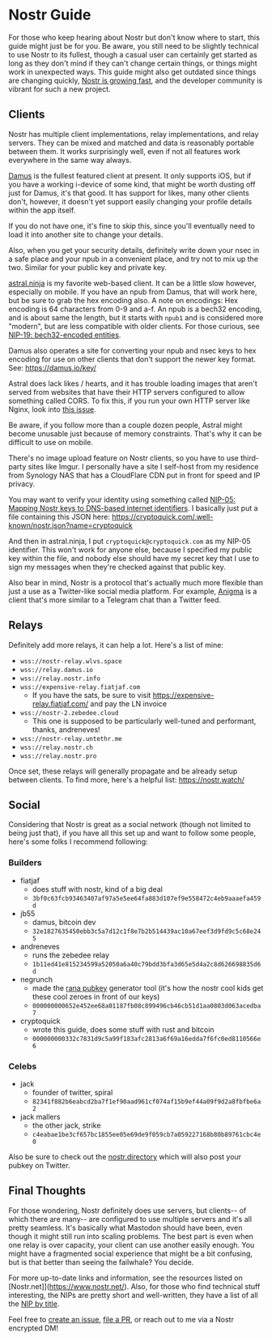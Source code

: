 # Nostr Guide

For those who keep hearing about Nostr but don't know where to start, this guide might just be for you. Be aware, you still need to be slightly technical to use Nostr to its fullest, though a casual user can certainly get started as long as they don't mind if they can't change certain things, or things might work in unexpected ways. This guide might also get outdated since things are changing quickly, [Nostr is growing fast](https://nashboard.space/), and the developer community is vibrant for such a new project.

## Clients

Nostr has multiple client implementations, relay implementations, and relay servers. They can be mixed and matched and data is reasonably portable between them. It works surprisingly well, even if not all features work everywhere in the same way always.

[Damus](https://damus.io/) is the fullest featured client at present. It only supports iOS, but if you have a working i-device of some kind, that might be worth dusting off just for Damus, it's that good. It has support for likes, many other clients don't, however, it doesn't yet support easily changing your profile details within the app itself.

If you do not have one, it's fine to skip this, since you'll eventually need to load it into another site to change your details.

Also, when you get your security details, definitely write down your nsec in a safe place and your npub in a convenient place, and try not to mix up the two. Similar for your public key and private key.

[astral.ninja](https://astral.ninja/) is my favorite web-based client. It can be a little slow however, especially on mobile. If you have an npub from Damus, that will work here, but be sure to grab the hex encoding also. A note on encodings: Hex encoding is 64 characters from 0-9 and a-f. An npub is a bech32 encoding, and is about same the length, but it starts with `npub1` and is considered more "modern", but are less compatible with older clients. For those curious, see [NIP-19: bech32-encoded entities](https://github.com/nostr-protocol/nips/blob/master/19.md).

Damus also operates a site for converting your npub and nsec keys to hex encoding for use on other clients that don't support the newer key format. See: <https://damus.io/key/>

Astral does lack likes / hearts, and it has trouble loading images that aren't served from websites that have their HTTP servers configured to allow something called CORS. To fix this, if you run your own HTTP server like Nginx, look into [this issue](https://serverfault.com/questions/162429/how-do-i-add-access-control-allow-origin-in-nginx/979627#979627).

Be aware, if you follow more than a couple dozen people, Astral might become unusable just because of memory constraints. That's why it can be difficult to use on mobile.

There's no image upload feature on Nostr clients, so you have to use third-party sites like Imgur. I personally have a site I self-host from my residence from Synology NAS that has a CloudFlare CDN put in front for speed and IP privacy.

You may want to verify your identity using something called [NIP-05: Mapping Nostr keys to DNS-based internet identifiers](https://github.com/nostr-protocol/nips/blob/master/05.md). I basically just put a file containing this JSON here:
<https://cryptoquick.com/.well-known/nostr.json?name=cryptoquick>

And then in astral.ninja, I put `cryptoquick@cryptoquick.com` as my NIP-05 identifier. This won't work for anyone else, because I specified my public key within the file, and nobody else should have my secret key that I use to sign my messages when they're checked against that public key.

Also bear in mind, Nostr is a protocol that's actually much more flexible than just a use as a Twitter-like social media platform. For example, [Anigma](https://anigma.io) is a client that's more similar to a Telegram chat than a Twitter feed.

## Relays

Definitely add more relays, it can help a lot. Here's a list of mine:

- `wss://nostr-relay.wlvs.space`
- `wss://relay.damus.io`
- `wss://relay.nostr.info`
- `wss://expensive-relay.fiatjaf.com`
	-  If you have the sats, be sure to visit <https://expensive-relay.fiatjaf.com/> and pay the LN invoice
- `wss://nostr-2.zebedee.cloud`
	- This one is supposed to be particularly well-tuned and performant, thanks, andreneves!
- `wss://nostr-relay.untethr.me`
- `wss://relay.nostr.ch`
- `wss://relay.nostr.pro`

Once set, these relays will generally propagate and be already setup between clients. To find more, here's a helpful list: <https://nostr.watch/>

## Social

Considering that Nostr is great as a social network (though not limited to being just that), if you have all this set up and want to follow some people, here's some folks I recommend following:

### Builders
- fiatjaf
	- does stuff with nostr, kind of a big deal
	- `3bf0c63fcb93463407af97a5e5ee64fa883d107ef9e558472c4eb9aaaefa459d`
- jb55
	- damus, bitcoin dev
	- `32e1827635450ebb3c5a7d12c1f8e7b2b514439ac10a67eef3d9fd9c5c68e245`
- andreneves
	- runs the zebedee relay
	- `1b11ed41e815234599a52050a6a40c79bdd3bfa3d65e5d4a2c8d626698835d6d`
- negrunch
	- made the [rana pubkey](https://github.com/grunch/rana) generator tool (it's how the nostr cool kids get these cool zeroes in front of our keys)
	- `000000000652e452ee68a01187fb08c899496cb46cb51d1aa0803d063acedba7`
- cryptoquick
	- wrote this guide, does some stuff with rust and bitcoin
	- `000000000332c7831d9c5a99f183afc2813a6f69a16edda7f6fc0ed8110566e6`

### Celebs
- jack
	- founder of twitter, spiral
	- `82341f882b6eabcd2ba7f1ef90aad961cf074af15b9ef44a09f9d2a8fbfbe6a2`
- jack mallers
	- the other jack, strike
	- `c4eabae1be3cf657bc1855ee05e69de9f059cb7a059227168b80b89761cbc4e0`

Also be sure to check out the [nostr.directory](https://www.nostr.directory/) which will also post your pubkey on Twitter.

## Final Thoughts

For those wondering, Nostr definitely does use servers, but clients-- of which there are many-- are configured to use multiple servers and it's all pretty seamless. It's basically what Mastodon should have been, even though it might still run into scaling problems. The best part is even when one relay is over capacity, your client can use another easily enough. You might have a fragmented social experience that might be a bit confusing, but is that better than seeing the failwhale? You decide.

For more up-to-date links and information, see the resources listed on [Nostr.net]](https://www.nostr.net/). Also, for those who find technical stuff interesting, the NIPs are pretty short and well-written, they have a list of all the [NIP by title](https://github.com/nostr-protocol/nips#nips).

Feel free to [create an issue](https://github.com/cryptoquick/nostr-guide/issues), [file a PR](https://github.com/cryptoquick/nostr-guide/pulls), or reach out to me via a Nostr encrypted DM!
